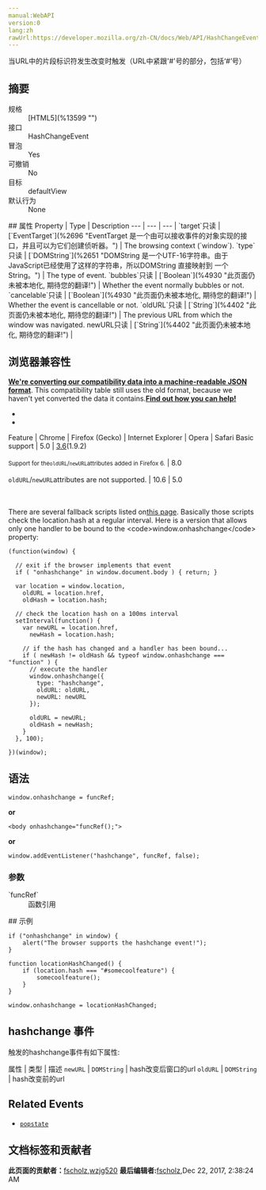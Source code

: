 ```yaml
---
manual:WebAPI
version:0
lang:zh
rawUrl:https://developer.mozilla.org/zh-CN/docs/Web/API/HashChangeEvent
---
```






当URL中的片段标识符发生改变时触发（URL中紧跟&#39;#&#39;号的部分，包括‘#’号）






## 摘要<a name="摘要"></a>
<dl><dt>规格</dt><dd>[HTML5](%13599 "")</dd><dt>接口</dt><dd>HashChangeEvent</dd><dt>冒泡</dt><dd>Yes</dd><dt>可撤销</dt><dd>No</dd><dt>目标</dt><dd>defaultView</dd><dt>默认行为</dt><dd>None</dd></dl>
## 属性<a name="属性"></a>
Property | Type | Description 
 ---  |  ---  |  ---  | 
`target`只读 | [`EventTarget`](%2696 "EventTarget 是一个由可以接收事件的对象实现的接口，并且可以为它们创建侦听器。") | The browsing context (`window`). 
`type`只读 | [`DOMString`](%2651 "DOMString 是一个UTF-16字符串。由于JavaScript已经使用了这样的字符串，所以DOMString 直接映射到 一个String。") | The type of event. 
`bubbles`只读 | [`Boolean`](%4930 "此页面仍未被本地化, 期待您的翻译!") | Whether the event normally bubbles or not. 
`cancelable`只读 | [`Boolean`](%4930 "此页面仍未被本地化, 期待您的翻译!") | Whether the event is cancellable or not. 
`oldURL`只读 | [`String`](%4402 "此页面仍未被本地化, 期待您的翻译!") | The previous URL from which the window was navigated. 
newURL只读 | [`String`](%4402 "此页面仍未被本地化, 期待您的翻译!") |  


## 浏览器兼容性<a name="浏览器兼容性"></a>


**[We&#39;re converting our compatibility data into a machine-readable JSON format](%3344 "")**. This compatibility table still uses the old format, because we haven&#39;t yet converted the data it contains.**[Find out how you can help!](%3392 "")**


* 
* 
Feature | Chrome | Firefox (Gecko) | Internet Explorer | Opera | Safari 
Basic support | 5.0 | [3.6](%4744 "Released on 2010-01-21.")(1.9.2)<br></br><small>Support for the`oldURL`/`newURL`attributes added in Firefox 6.</small> | 8.0<br></br>`oldURL`/`newURL`attributes are not supported. | 10.6 | 5.0 





<br></br>There are several fallback scripts listed on[this page](%13600 "https://github.com/Modernizr/Modernizr/wiki/HTML5-Cross-Browser-Polyfills"). Basically those scripts check the location.hash at a regular interval. Here is a version that allows only one handler to be bound to the &lt;code&gt;window.onhashchange&lt;/code&gt; property:


```
(function(window) {

  // exit if the browser implements that event
  if ( "onhashchange" in window.document.body ) { return; }

  var location = window.location,
    oldURL = location.href,
    oldHash = location.hash;

  // check the location hash on a 100ms interval
  setInterval(function() {
    var newURL = location.href,
      newHash = location.hash;

    // if the hash has changed and a handler has been bound...
    if ( newHash != oldHash && typeof window.onhashchange === "function" ) {
      // execute the handler
      window.onhashchange({
        type: "hashchange",
        oldURL: oldURL,
        newURL: newURL
      });

      oldURL = newURL;
      oldHash = newHash;
    }
  }, 100);

})(window);
```

## 语法<a name="Syntax"></a>

```
window.onhashchange = funcRef;

```


**or**


```
<body onhashchange="funcRef();">

```


**or**


```
window.addEventListener("hashchange", funcRef, false);

```

### 参数<a name="Parameters"></a>
<dl><dt>`funcRef`</dt><dd>函数引用</dd></dl>
## 示例<a name="Example"></a>

```
if ("onhashchange" in window) {
    alert("The browser supports the hashchange event!");
}

function locationHashChanged() {
    if (location.hash === "#somecoolfeature") {
        somecoolfeature();
    }
}

window.onhashchange = locationHashChanged;
```

## hashchange 事件<a name="The_hashchange_event"></a>


触发的hashchange事件有如下属性:

属性 | 类型 | 描述 
`newURL` | `DOMString` | hash改变后窗口的url 
`oldURL` | `DOMString` | hash改变前的url 


## Related Events<a name="Related_Events"></a>

* [`popstate`](%13601 "")



## 文档标签和贡献者
**此页面的贡献者：**[fscholz](%60 ""),[wzjg520](%13602 "")
**最后编辑者:**[fscholz](%60 ""),<time>Dec 22, 2017, 2:38:24 AM</time>


